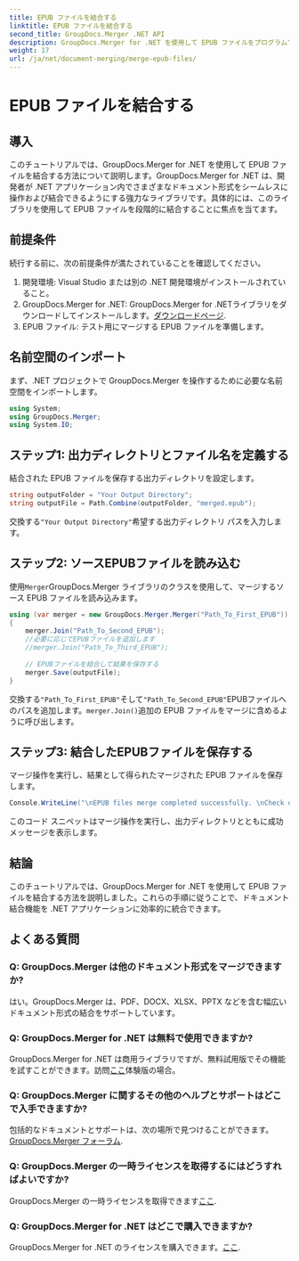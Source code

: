 ```yaml
---
title: EPUB ファイルを結合する
linktitle: EPUB ファイルを結合する
second_title: GroupDocs.Merger .NET API
description: GroupDocs.Merger for .NET を使用して EPUB ファイルをプログラムで結合する方法を学びます。ステップバイステップのチュートリアルに従ってください。
weight: 17
url: /ja/net/document-merging/merge-epub-files/
---
```


# EPUB ファイルを結合する

## 導入
このチュートリアルでは、GroupDocs.Merger for .NET を使用して EPUB ファイルを結合する方法について説明します。GroupDocs.Merger for .NET は、開発者が .NET アプリケーション内でさまざまなドキュメント形式をシームレスに操作および結合できるようにする強力なライブラリです。具体的には、このライブラリを使用して EPUB ファイルを段階的に結合することに焦点を当てます。
## 前提条件
続行する前に、次の前提条件が満たされていることを確認してください。
1. 開発環境: Visual Studio または別の .NET 開発環境がインストールされていること。
2.  GroupDocs.Merger for .NET: GroupDocs.Merger for .NETライブラリをダウンロードしてインストールします。[ダウンロードページ](https://releases.groupdocs.com/merger/net/).
3. EPUB ファイル: テスト用にマージする EPUB ファイルを準備します。

## 名前空間のインポート
まず、.NET プロジェクトで GroupDocs.Merger を操作するために必要な名前空間をインポートします。
```csharp
using System; 
using GroupDocs.Merger;
using System.IO;
```
## ステップ1: 出力ディレクトリとファイル名を定義する
結合された EPUB ファイルを保存する出力ディレクトリを設定します。
```csharp
string outputFolder = "Your Output Directory";
string outputFile = Path.Combine(outputFolder, "merged.epub");
```
交換する`"Your Output Directory"`希望する出力ディレクトリ パスを入力します。
## ステップ2: ソースEPUBファイルを読み込む
使用`Merger`GroupDocs.Merger ライブラリのクラスを使用して、マージするソース EPUB ファイルを読み込みます。
```csharp
using (var merger = new GroupDocs.Merger.Merger("Path_To_First_EPUB"))
{
    merger.Join("Path_To_Second_EPUB");
    //必要に応じてEPUBファイルを追加します
    //merger.Join("Path_To_Third_EPUB");
    
    // EPUBファイルを結合して結果を保存する
    merger.Save(outputFile);
}
```
交換する`"Path_To_First_EPUB"`そして`"Path_To_Second_EPUB"`EPUBファイルへのパスを追加します。`merger.Join()`追加の EPUB ファイルをマージに含めるように呼び出します。
## ステップ3: 結合したEPUBファイルを保存する
マージ操作を実行し、結果として得られたマージされた EPUB ファイルを保存します。
```csharp
Console.WriteLine("\nEPUB files merge completed successfully. \nCheck output in {0}", outputFolder);
```
このコード スニペットはマージ操作を実行し、出力ディレクトリとともに成功メッセージを表示します。

## 結論
このチュートリアルでは、GroupDocs.Merger for .NET を使用して EPUB ファイルを結合する方法を説明しました。これらの手順に従うことで、ドキュメント結合機能を .NET アプリケーションに効率的に統合できます。

## よくある質問
### Q: GroupDocs.Merger は他のドキュメント形式をマージできますか?
はい。GroupDocs.Merger は、PDF、DOCX、XLSX、PPTX などを含む幅広いドキュメント形式の結合をサポートしています。
### Q: GroupDocs.Merger for .NET は無料で使用できますか?
 GroupDocs.Merger for .NET は商用ライブラリですが、無料試用版でその機能を試すことができます。訪問[ここ](https://releases.groupdocs.com/)体験版の場合。
### Q: GroupDocs.Merger に関するその他のヘルプとサポートはどこで入手できますか?
包括的なドキュメントとサポートは、次の場所で見つけることができます。[GroupDocs.Merger フォーラム](https://forum.groupdocs.com/c/merger/32).
### Q: GroupDocs.Merger の一時ライセンスを取得するにはどうすればよいですか?
 GroupDocs.Merger の一時ライセンスを取得できます[ここ](https://purchase.groupdocs.com/temporary-license/).
### Q: GroupDocs.Merger for .NET はどこで購入できますか?
 GroupDocs.Merger for .NET のライセンスを購入できます。[ここ](https://purchase.groupdocs.com/buy).